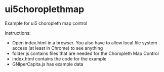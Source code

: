 ui5choroplethmap
================

Example for ui5 choropleth map control

Instructions:

- Open index.html in a browser. You also have to allow local file system access (at least in Chrome) to see anything
- folder js contains files that are needed for the Choropleth Map Control
- index.html contains the code for the example
- GNIperCapita.js has example data
